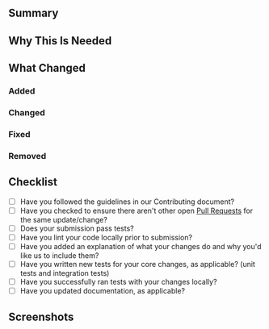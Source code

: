 <!-- The title of the pull request should be a short description of what was done. -->
<!-- You can remove any parts of this template not applicable to your Pull Request. -->
## Summary

<!-- A short summary describing what was done. -->

## Why This Is Needed

<!-- Explain why this change is needed. Can be omitted if covered in the summary -->

## What Changed

<!-- A detailed list of all the changes made, broken down by category -->

### Added

### Changed

### Fixed

### Removed

## Checklist

- [ ] Have you followed the guidelines in our Contributing document?
- [ ] Have you checked to ensure there aren't other open [Pull Requests](../../../pulls) for the same update/change?
- [ ] Does your submission pass tests?
- [ ] Have you lint your code locally prior to submission?
- [ ] Have you added an explanation of what your changes do and why you'd like us to include them?
- [ ] Have you written new tests for your core changes, as applicable? (unit tests and integration tests)
- [ ] Have you successfully ran tests with your changes locally?
- [ ] Have you updated documentation, as applicable?

## Screenshots

<!-- Please include screenshots of any new features to show how it works. -->

